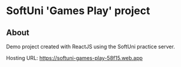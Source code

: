 # SoftUni 'Games Play' project

## About

Demo project created with ReactJS using the SoftUni practice server.  

Hosting URL: https://softuni-games-play-58f15.web.app 
